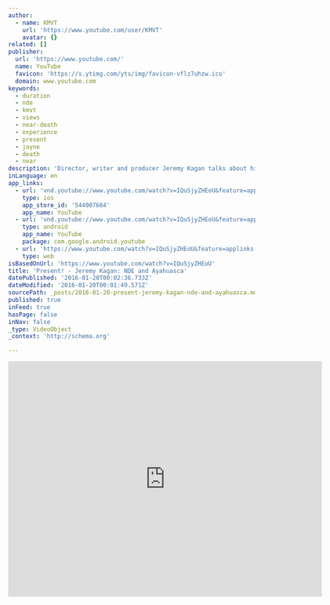 ```yaml
---
author:
  - name: KMVT
    url: 'https://www.youtube.com/user/KMVT'
    avatar: {}
related: []
publisher:
  url: 'https://www.youtube.com/'
  name: YouTube
  favicon: 'https://s.ytimg.com/yts/img/favicon-vflz7uhzw.ico'
  domain: www.youtube.com
keywords:
  - duration
  - nde
  - kmvt
  - views
  - near-death
  - experience
  - present
  - jayne
  - death
  - near
description: 'Director, writer and producer Jeremy Kagan talks about his near-death experience (through-death experience) and the similarities with the Ayahuasca experience. This program was aired on KMVT15 Community Media.'
inLanguage: en
app_links:
  - url: 'vnd.youtube://www.youtube.com/watch?v=IQuSjyZHEoU&feature=applinks'
    type: ios
    app_store_id: '544007664'
    app_name: YouTube
  - url: 'vnd.youtube://www.youtube.com/watch?v=IQuSjyZHEoU&feature=applinks'
    type: android
    app_name: YouTube
    package: com.google.android.youtube
  - url: 'https://www.youtube.com/watch?v=IQuSjyZHEoU&feature=applinks'
    type: web
isBasedOnUrl: 'https://www.youtube.com/watch?v=IQuSjyZHEoU'
title: 'Present! - Jeremy Kagan: NDE and Ayahuasca'
datePublished: '2016-01-20T00:02:36.733Z'
dateModified: '2016-01-20T00:01:49.571Z'
sourcePath: _posts/2016-01-20-present-jeremy-kagan-nde-and-ayahuasca.md
published: true
inFeed: true
hasPage: false
inNav: false
_type: VideoObject
_context: 'http://schema.org'

---
```

<iframe src="https://cdn.embedly.com/widgets/media.html?src=https%3A%2F%2Fwww.youtube.com%2Fembed%2FIQuSjyZHEoU%3Ffeature%3Doembed&amp;url=https%3A%2F%2Fwww.youtube.com%2Fwatch%3Fv%3DIQuSjyZHEoU&amp;image=https%3A%2F%2Fi.ytimg.com%2Fvi%2FIQuSjyZHEoU%2Fhqdefault.jpg&amp;key=b7d04c9b404c499eba89ee7072e1c4f7&amp;type=text%2Fhtml&amp;schema=youtube" width="640" height="480" scrolling="no" frameborder="0" allowfullscreen="allowfullscreen" style=""></iframe>